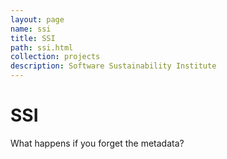 ```yaml
---
layout: page
name: ssi
title: SSI
path: ssi.html
collection: projects
description: Software Sustainability Institute
---
```


# SSI

What happens if you forget the metadata?
